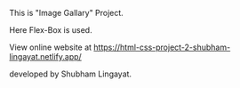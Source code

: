 This is "Image Gallary" Project.

Here Flex-Box is used.

View online website at https://html-css-project-2-shubham-lingayat.netlify.app/

developed by Shubham Lingayat.
